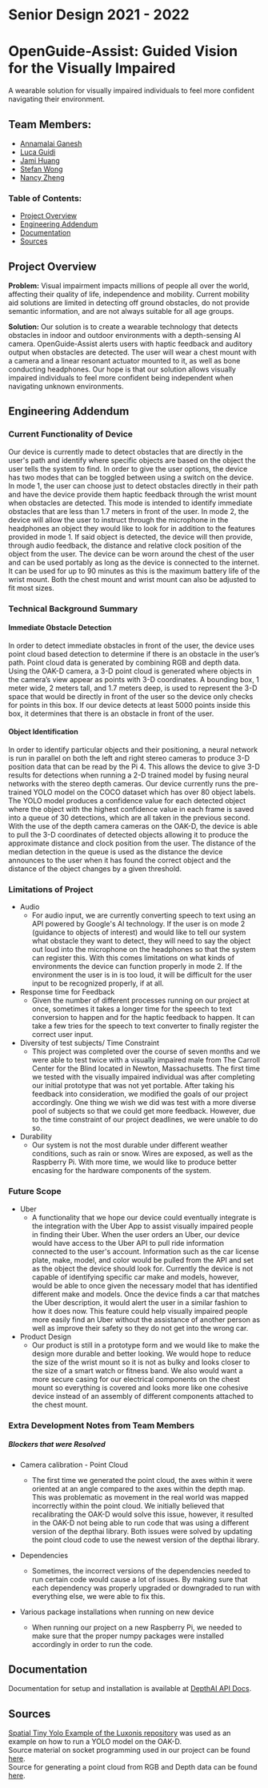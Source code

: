 # Senior Design 2021 - 2022
# OpenGuide-Assist: Guided Vision for the Visually Impaired
A wearable solution for visually impaired individuals to feel more confident navigating their environment. 

## Team Members:
* [Annamalai Ganesh](https://github.com/amg1998)
* [Luca Guidi](https://github.com/luca-guidi)
* [Jami Huang](https://github.com/jamih)
* [Stefan Wong](https://github.com/swong964)
* [Nancy Zheng](https://github.com/nancyzhe)

### Table of Contents:
* [Project Overview](#projectoverview)
* [Engineering Addendum](#eng_add)
* [Documentation](#documentation)
* [Sources](#sources)

<a name="projectoverview"></a> 
## Project Overview

**Problem:** Visual impairment impacts millions of people all over the world, affecting their quality of life, independence and mobility. Current mobility aid solutions are limited in detecting off ground obstacles, do not provide semantic information, and are not always suitable for all age groups.

**Solution:** Our solution is to create a wearable technology that detects obstacles in indoor and outdoor environments with a depth-sensing AI camera. OpenGuide-Assist alerts users with haptic feedback and auditory output when obstacles are detected. The user will wear a chest mount with a camera and a linear resonant actuator mounted to it, as well as bone conducting headphones. Our hope is that our solution allows visually impaired individuals to feel more confident being independent when navigating unknown environments.

<a name="eng_add"></a> 
## Engineering Addendum

### Current Functionality of Device
Our device is currently made to detect obstacles that are directly in the user's path and identify where specific objects are based on the object the user tells the system to find. In order to give the user options, the device has two modes that can be toggled between using a switch on the device. In mode 1, the user can choose just to detect obstacles directly in their path and have the device provide them haptic feedback through the wrist mount when obstacles are detected. This mode is intended to identify immediate obstacles that are less than 1.7 meters in front of the user. In mode 2, the device will allow the user to instruct through the microphone in the headphones an object they would like to look for in addition to the features provided in mode 1. If said object is detected, the device will then provide, through audio feedback, the distance and relative clock position of the object from the user.
The device can be worn around the chest of the user and can be used portably as long as the device is connected to the internet. It can be used for up to 90 minutes as this is the maximum battery life of the wrist mount. Both the chest mount and wrist mount can also be adjusted to fit most sizes.

### Technical Background Summary

#### Immediate Obstacle Detection
In order to detect immediate obstacles in front of the user, the device uses point cloud based detection to determine if there is an obstacle in the user’s path. Point cloud data is generated by combining RGB and depth data. Using the OAK-D camera, a 3-D point cloud is generated where objects in the camera’s view appear as points with 3-D coordinates. A bounding box, 1 meter wide, 2 meters tall, and 1.7 meters deep, is used to represent the 3-D space that would be directly in front of the user so the device only checks for points in this box. If our device detects at least 5000 points inside this box, it determines that there is an obstacle in front of the user.

#### Object Identification
In order to identify particular objects and their positioning, a neural network is run in parallel on both the left and right stereo cameras to produce 3-D position data that can be read by the Pi 4. This allows the device to give 3-D results for detections when running a 2-D trained model by fusing neural networks with the stereo depth cameras. Our device currently runs the pre-trained YOLO model on the COCO dataset which has over 80 object labels. The YOLO model produces a confidence value for each detected object where the object with the highest confidence value in each frame is saved into a queue of 30 detections, which are all taken in the previous second. With the use of the depth camera cameras on the OAK-D, the device is able to pull the 3-D coordinates of detected objects allowing it to produce the approximate distance and clock position from the user. The distance of the median detection in the queue is used as the distance the device announces to the user when it has found the correct object and the distance of the object changes by a given threshold.

### Limitations of Project
* Audio
	* For audio input, we are currently converting speech to text using an API powered by Google's AI technology. If the user is on mode 2 (guidance to objects of interest) and would like to tell our system what obstacle they want to detect, they will need to say the object out loud into the microphone on the headphones so that the system can register this. With this comes limitations on what kinds of environments the device can function properly in mode 2. If the environment the user is in is too loud, it will be difficult for the user input to be recognized properly, if at all.
* Response time for Feedback
	* Given the number of different processes running on our project at once, sometimes it takes a longer time for the speech to text conversion to happen and for the haptic feedback to happen. It can take a few tries for the speech to text converter to finally register the correct user input.
* Diversity of test subjects/ Time Constraint
	* This project was completed over the course of seven months and we were able to test twice with a visually impaired male from The Carroll Center for the Blind located in Newton, Massachusetts. The first time we tested with the visually impaired individual was after completing our initial prototype that was not yet portable. After taking his feedback into consideration, we modified the goals of our project accordingly. One thing we wish we did was test with a more diverse pool of subjects so that we could get more feedback. However, due to the time constraint of our project deadlines, we were unable to do so.
* Durability
	* Our system is not the most durable under different weather conditions, such as rain or snow. Wires are exposed, as well as the Raspberry Pi. With more time, we would like to produce better encasing for the hardware components of the system.

### Future Scope
* Uber
    * A functionality that we hope our device could eventually integrate is the integration with the Uber App to assist visually impaired people in finding their Uber. When the user orders an Uber, our device would have access to the Uber API to pull ride information connected to the user's account. Information such as the car license plate, make, model, and color would be pulled from the API and set as the object the device should look for. Currently the device is not capable of identifying specific car make and models, however, would be able to once given the necessary model that has identified different make and models. Once the device finds a car that matches the Uber description, it would alert the user in a similar fashion to how it does now. This feature could help visually impaired  people more easily find an Uber without the assistance of another person as well as improve their safety so they do not get into the wrong car.
* Product Design
    * Our product is still in a prototype form and we would like to make the design more durable and better looking. We would hope to reduce the size of the wrist mount so it is not as bulky and looks closer to the size of a smart watch or fitness band. We also would want a more secure casing for our electrical components on the chest mount so everything is covered and looks more like one cohesive device instead of an assembly of different components attached to the chest mount.


### Extra Development Notes from Team Members
##### Blockers that were Resolved
* Camera calibration - Point Cloud
	* The first time we generated the point cloud, the axes within it were oriented at an angle compared to the axes within the depth map. This was problematic as movement in the real world was mapped incorrectly within the point cloud. We initially believed that recalibrating the OAK-D would solve this issue, however, it resulted in the OAK-D not being able to run code that was using a different version of the depthai library. Both issues were solved by updating the point cloud code to use the newest version of the depthai library.

* Dependencies
	* Sometimes, the incorrect versions of the dependencies needed to run certain code would cause a lot of issues. By making sure that each dependency was properly upgraded or downgraded to run with everything else, we were able to fix this.
* Various package installations when running on new device
	* When running our project on a new Raspberry Pi, we needed to make sure that the proper numpy packages were installed accordingly in order to run the code.

<a name="documentation"></a> 
## Documentation
Documentation for setup and installation is available at [DepthAI API Docs](https://docs.luxonis.com/projects/api/en/latest/install/).

<a name="sources"></a> 
## Sources
[Spatial Tiny Yolo Example of the Luxonis repository](https://github.com/luxonis/depthai-python/tree/main/examples/SpatialDetection) was used as an example on how to run a YOLO model on the OAK-D.<br/>
Source material on socket programming used in our project can be found [here](https://docs.python.org/3/howto/sockets.html). <br/>
Source for generating a point cloud from RGB and Depth data can be found [here](https://github.com/luxonis/depthai-experiments/tree/master/gen2-pointcloud/rgbd-pointcloud).
